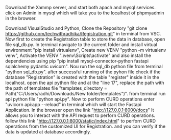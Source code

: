 Download the Xammp server, and start both apach and mysql services. click on Admin in mysql which will take you to the localhost of phpmyadmin in the browser.

Download VisualStudio and Python, Clone the Repository "git clone https://github.com/techwithradhika/Registration.git" in terminal from VSC.
Now first to create the Registration table to store the data in database, open file sql_db.py.
In terminal navigate to the current folder and install virtual environment "pip install virtualenv", Create new VENV "python -m virtualenv venv", 
Activate the VENV ".\venv\Scripts\activate" and also install the dependencies using pip "pip install mysql-connector-python fastapi sqlalchemy pydantic uvicorn".
Nou run the sql_db python file from terminal "python sql_db.py".
after successful running of the pyhon file check if the database "Registration" is created with the table "register" inside it in the localhost.
open the api python file and at the "line 17", replace the path with the path of templates file "templates_directory = Path("C:/Users/radhi/Downloads/New folder/templates")".
from terminal run api python file "python api.py".
Now to perform CURD operations enter "uvicorn api:app --reload" in terminal which will start the Fastapi Application.
In the browser open the link "http://127.0.0.1:8000/docs"  It allows you to interact with the API request to perforn CURD operations.
follow this link "http://127.0.0.1:8000/static/index.html" to perforn CURD operations from the customized UI for Registration.
and you can verify if the data is updated at database accordingly.
